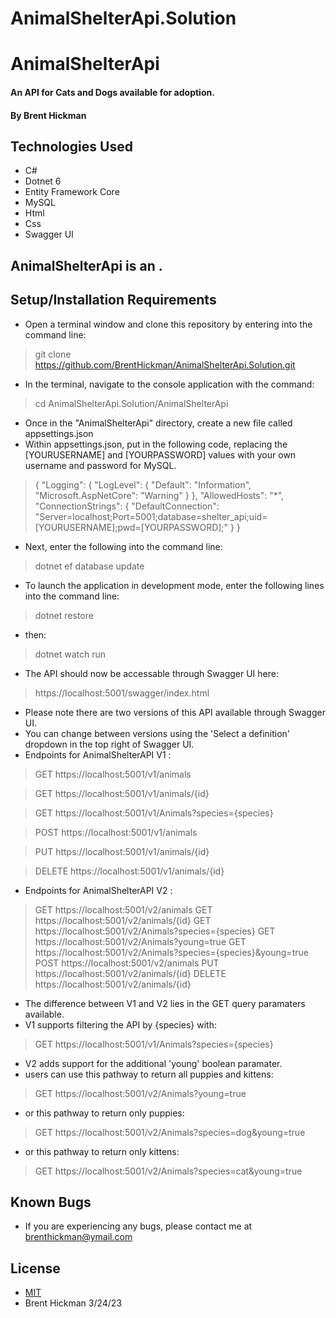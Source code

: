 # AnimalShelterApi.Solution
# AnimalShelterApi
#### An API for Cats and Dogs available for adoption.

#### By Brent Hickman

## Technologies Used

* C#
* Dotnet 6
* Entity Framework Core
* MySQL
* Html
* Css
* Swagger UI


## AnimalShelterApi is an .

## Setup/Installation Requirements

* Open a terminal window and clone this repository by entering into the command line:
> git clone https://github.com/BrentHickman/AnimalShelterApi.Solution.git
* In the terminal, navigate to the console application with the command:
> cd AnimalShelterApi.Solution/AnimalShelterApi
* Once in the "AnimalShelterApi" directory, create a new file called appsettings.json
* Within appsettings.json, put in the following code, replacing the [YOURUSERNAME] and [YOURPASSWORD] values with your own username and password for MySQL.
>{
  "Logging": {
    "LogLevel": {
      "Default": "Information",
      "Microsoft.AspNetCore": "Warning"
    }
  },
  "AllowedHosts": "*",
  "ConnectionStrings": {
    "DefaultConnection": "Server=localhost;Port=5001;database=shelter_api;uid=[YOURUSERNAME];pwd=[YOURPASSWORD];"
  }
}
* Next, enter the following into the command line:
> dotnet ef database update
* To launch the application in development mode, enter the following lines into the command line:
> dotnet restore
* then:
> dotnet watch run
* The API should now be accessable through Swagger UI here:
> https://localhost:5001/swagger/index.html
* Please note there are two versions of this API available through Swagger UI.
* You can change between versions using the 'Select a definition' dropdown in the top right of Swagger UI.
* Endpoints for AnimalShelterAPI V1 :
>GET https://localhost:5001/v1/animals

>GET https://localhost:5001/v1/animals/{id}

>GET https://localhost:5001/v1/Animals?species={species}

>POST https://localhost:5001/v1/animals

>PUT https://localhost:5001/v1/animals/{id}

>DELETE https://localhost:5001/v1/animals/{id}

* Endpoints for AnimalShelterAPI V2 :
>GET https://localhost:5001/v2/animals
>GET https://localhost:5001/v2/animals/{id}
>GET https://localhost:5001/v2/Animals?species={species}
>GET https://localhost:5001/v2/Animals?young=true
>GET https://localhost:5001/v2/Animals?species={species}&young=true
>POST https://localhost:5001/v2/animals
>PUT https://localhost:5001/v2/animals/{id}
>DELETE https://localhost:5001/v2/animals/{id}
* The difference between V1 and V2 lies in the GET query paramaters available.
* V1 supports filtering the API by {species} with:
>GET https://localhost:5001/v1/Animals?species={species}
* V2 adds support for the additional 'young' boolean paramater. 
* users can use this pathway to return all puppies and kittens:
>GET https://localhost:5001/v2/Animals?young=true
* or this pathway to return only puppies:
>GET https://localhost:5001/v2/Animals?species=dog&young=true
* or this pathway to return only kittens:
>GET https://localhost:5001/v2/Animals?species=cat&young=true

## Known Bugs

* If you are experiencing any bugs, please contact me at brenthickman@ymail.com

## License

* [MIT](https://opensource.org/licenses/MIT)
* Brent Hickman 3/24/23